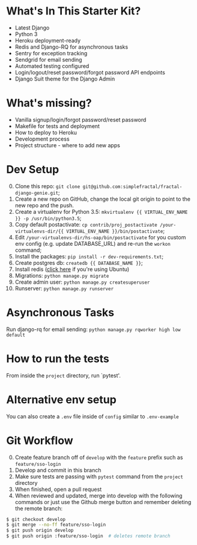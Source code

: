 # What's In This Starter Kit?
- Latest Django
- Python 3
- Heroku deployment-ready
- Redis and Django-RQ for asynchronous tasks
- Sentry for exception tracking
- Sendgrid for email sending
- Automated testing configured
- Login/logout/reset password/forgot password API endpoints
- Django Suit theme for the Django Admin

# What's missing?
- Vanilla signup/login/forgot password/reset password
- Makefile for tests and deployment
- How to deploy to Heroku
- Development process
- Project structure - where to add new apps

# Dev Setup
0. Clone this repo: `git clone git@github.com:simplefractal/fractal-django-genie.git`;
1. Create a new repo on GitHub, change the local git origin to point to the new repo and the push.
2. Create a virtualenv for Python 3.5: `mkvirtualenv {{ VIRTUAL_ENV_NAME }} -p /usr/bin/python3.5`;
3. Copy default postactivate: `cp contrib/proj_postactivate /your-virtualenvs-dir/{{ VIRTUAL_ENV_NAME }}/bin/postactivate`;
4. Edit `/your-virtualenvs-dir/hs-oap/bin/postactivate` for you custom env config (e.g. update DATABASE_URL) and re-run the `workon` command;
5. Install the packages: `pip install -r dev-requirements.txt`;
6. Create postgres db: `createdb {{ DATABASE_NAME }}`;
7. Install redis ([click here](https://www.digitalocean.com/community/tutorials/how-to-install-and-use-redis) if you're using Ubuntu)
8. Migrations: `python manage.py migrate`
9. Create admin user: `python manage.py createsuperuser`
10. Runserver: `python manage.py runserver`

# Asynchronous Tasks
Run django-rq for email sending: `python manage.py rqworker high low default`

# How to run the tests
From inside the `project` directory, run `pytest'.

# Alternative env setup
You can also create a `.env` file inside of `config` similar to `.env-example`

# Git Workflow
0. Create feature branch off of `develop` with the `feature` prefix such as `feature/sso-login`
1. Develop and commit in this branch
2. Make sure tests are passing with `pytest` command from the `project` directory
3. When finished, open a pull request
4. When reviewed and updated, merge into develop with the following commands or just use the Github merge button and remember deleting the remote branch:

```bash
$ git checkout develop
$ git merge --no-ff feature/sso-login
$ git push origin develop
$ git push origin :feature/sso-login  # deletes remote branch
```
